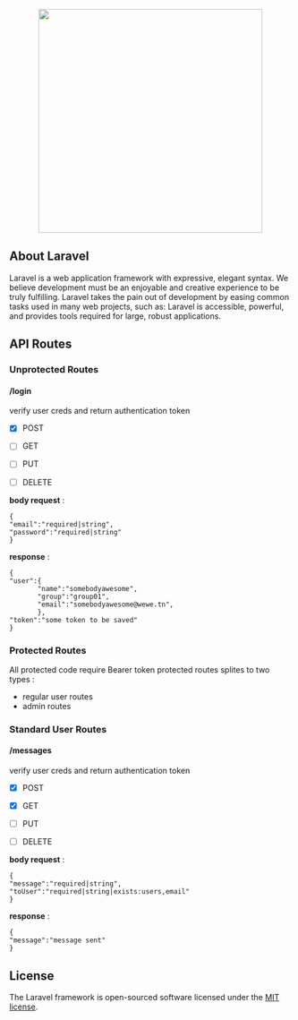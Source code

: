 <p align="center"><a href="https://laravel.com" target="_blank"><img src="https://raw.githubusercontent.com/laravel/art/master/logo-lockup/5%20SVG/2%20CMYK/1%20Full%20Color/laravel-logolockup-cmyk-red.svg" width="400"></a></p>

<!-- <p align="center">
<a href="https://travis-ci.org/laravel/framework"><img src="https://travis-ci.org/laravel/framework.svg" alt="Build Status"></a>
<a href="https://packagist.org/packages/laravel/framework"><img src="https://img.shields.io/packagist/dt/laravel/framework" alt="Total Downloads"></a>
<a href="https://packagist.org/packages/laravel/framework"><img src="https://img.shields.io/packagist/v/laravel/framework" alt="Latest Stable Version"></a>
<a href="https://packagist.org/packages/laravel/framework"><img src="https://img.shields.io/packagist/l/laravel/framework" alt="License"></a>
</p> -->

## About Laravel

Laravel is a web application framework with expressive, elegant syntax. We believe development must be an enjoyable and creative experience to be truly fulfilling. Laravel takes the pain out of development by easing common tasks used in many web projects, such as:
Laravel is accessible, powerful, and provides tools required for large, robust applications.

## API Routes


### Unprotected Routes
#### /login
verify user creds and return authentication token

- [x] POST
- [ ] GET
- [ ] PUT
- [ ] DELETE


**body request** :
   ```
   {
   "email":"required|string",
   "password":"required|string"
   }
   ```
 **response** :
 ```
 {
 "user":{
        "name":"somebodyawesome",
        "group":"group01",
        "email":"somebodyawesome@wewe.tn",
        },
 "token":"some token to be saved"
 }
 ```


### Protected Routes
 All protected code require Bearer token 
 protected routes splites to two types :
 - regular user routes
 - admin routes
 
### Standard User Routes
#### /messages
verify user creds and return authentication token

- [x] POST
- [X] GET
- [ ] PUT
- [ ] DELETE


**body request** :
   ```
   {
   "message":"required|string",
   "toUser":"required|string|exists:users,email"
   }
   ```
 **response** :
 ```
 {
 "message":"message sent"
 }
 ```

## License

The Laravel framework is open-sourced software licensed under the [MIT license](https://opensource.org/licenses/MIT).
